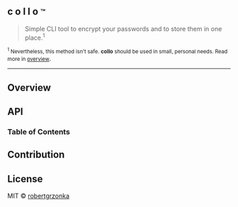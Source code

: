 ## **c o l l o** <small>™</small>

> Simple CLI tool to encrypt your passwords and to store them in one place.<sup>1</sup>

<small><sup>1</sup> Nevertheless, this method isn't safe. **collo** should be used in small, personal needs. Read more in [overview](#overview)</small>.

* * *

## Overview

## API

<!-- Generated by documentation.js. Update this documentation by updating the source code. -->

### Table of Contents

## Contribution

## License

MIT © [robertgrzonka](https://robert.theguys.sh)
